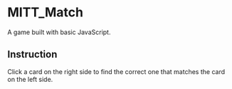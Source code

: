 # MITT_Match
A game built with basic JavaScript. 

## Instruction
Click a card on the right side to find the correct one that matches the card on the left side.
